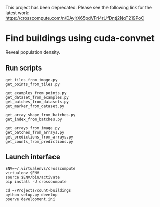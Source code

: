 This project has been deprecated. Please see the following link for the latest work:
https://crosscompute.com/n/DAyIrX65pdVFri4rUfDntj2NqT219PoC


Find buildings using cuda-convnet
=================================
Reveal population density.


Run scripts
-----------

    get_tiles_from_image.py
    get_points_from_tiles.py

    get_examples_from_points.py
    get_dataset_from_examples.py
    get_batches_from_datasets.py
    get_marker_from_dataset.py

    get_array_shape_from_batches.py
    get_index_from_batches.py

    get_arrays_from_image.py
    get_batches_from_arrays.py
    get_predictions_from_arrays.py
    get_counts_from_predictions.py


Launch interface
----------------

    ENV=~/.virtualenvs/crosscompute
    virtualenv $ENV
    source $ENV/bin/activate
    pip install -U crosscompute

    cd ~/Projects/count-buildings
    python setup.py develop
    pserve development.ini
